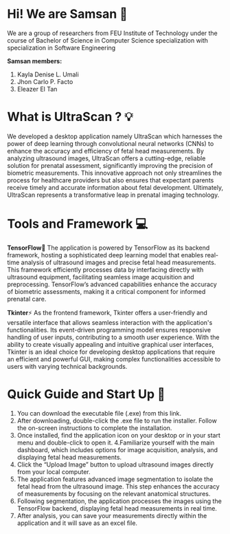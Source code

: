 # Hi! We are Samsan 🚀 #
We are a group of researchers from  FEU Institute of Technology under the course of Bachelor of Science in Computer Science specialization with specialization in Software Engineering

**Samsan members:**
1. Kayla Denise L. Umali
2. Jhon Carlo P. Facto
3. Eleazer El Tan 

# What is UltraScan ? 💡 
We developed a desktop application namely UltraScan which harnesses the power of deep learning through convolutional neural networks (CNNs) to enhance the accuracy and efficiency of fetal head measurements. By analyzing ultrasound images, UltraScan offers a cutting-edge, reliable solution for prenatal assessment, significantly improving the precision of biometric measurements. This innovative approach not only streamlines the process for healthcare providers but also ensures that expectant parents receive timely and accurate information about fetal development. Ultimately, UltraScan represents a transformative leap in prenatal imaging technology.

# Tools and Framework 💻

**TensorFlow**🤖
The application is powered by TensorFlow as its backend framework, hosting a sophisticated deep learning model that enables real-time analysis of ultrasound images and precise fetal head measurements. This framework efficiently processes data by interfacing directly with ultrasound equipment, facilitating seamless image acquisition and preprocessing. TensorFlow’s advanced capabilities enhance the accuracy of biometric assessments, making it a critical component for informed prenatal care.

**Tkinter**⚡
As the frontend framework, Tkinter offers a user-friendly and versatile interface that allows seamless interaction with the application's functionalities. Its event-driven programming model ensures responsive handling of user inputs, contributing to a smooth user experience. With the ability to create visually appealing and intuitive graphical user interfaces, Tkinter is an ideal choice for developing desktop applications that require an efficient and powerful GUI, making complex functionalities accessible to users with varying technical backgrounds.


# Quick Guide and Start Up 📝
1. You can download the executable file (.exe) from this link.
2. After downloading, double-click the .exe file to run the installer. Follow the on-screen instructions to complete the installation.
3. Once installed, find the application icon on your desktop or in your start menu and double-click to open it.
4.Familiarize yourself with the main dashboard, which includes options for image acquisition, analysis, and displaying fetal head measurements.
5. Click the “Upload Image” button to upload ultrasound images directly from your local computer.
6. The application features advanced image segmentation to isolate the fetal head from the ultrasound image. This step enhances the accuracy of measurements by focusing on the relevant anatomical structures.
7. Following segmentation, the application processes the images using the TensorFlow backend, displaying fetal head measurements in real time.
8. After analysis, you can save your measurements directly within the application and it will save as an excel file.

